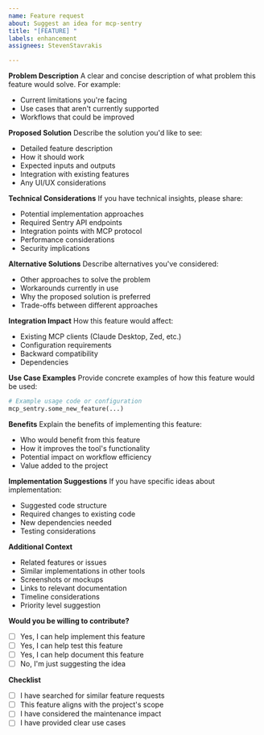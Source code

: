 ```yaml
---
name: Feature request
about: Suggest an idea for mcp-sentry
title: "[FEATURE] "
labels: enhancement
assignees: StevenStavrakis

---
```


**Problem Description**
A clear and concise description of what problem this feature would solve. For example:
- Current limitations you're facing
- Use cases that aren't currently supported
- Workflows that could be improved

**Proposed Solution**
Describe the solution you'd like to see:
- Detailed feature description
- How it should work
- Expected inputs and outputs
- Integration with existing features
- Any UI/UX considerations

**Technical Considerations**
If you have technical insights, please share:
- Potential implementation approaches
- Required Sentry API endpoints
- Integration points with MCP protocol
- Performance considerations
- Security implications

**Alternative Solutions**
Describe alternatives you've considered:
- Other approaches to solve the problem
- Workarounds currently in use
- Why the proposed solution is preferred
- Trade-offs between different approaches

**Integration Impact**
How this feature would affect:
- Existing MCP clients (Claude Desktop, Zed, etc.)
- Configuration requirements
- Backward compatibility
- Dependencies

**Use Case Examples**
Provide concrete examples of how this feature would be used:
```python
# Example usage code or configuration
mcp_sentry.some_new_feature(...)
```

**Benefits**
Explain the benefits of implementing this feature:
- Who would benefit from this feature
- How it improves the tool's functionality
- Potential impact on workflow efficiency
- Value added to the project

**Implementation Suggestions**
If you have specific ideas about implementation:
- Suggested code structure
- Required changes to existing code
- New dependencies needed
- Testing considerations

**Additional Context**
- Related features or issues
- Similar implementations in other tools
- Screenshots or mockups
- Links to relevant documentation
- Timeline considerations
- Priority level suggestion

**Would you be willing to contribute?**
- [ ] Yes, I can help implement this feature
- [ ] Yes, I can help test this feature
- [ ] Yes, I can help document this feature
- [ ] No, I'm just suggesting the idea

**Checklist**
- [ ] I have searched for similar feature requests
- [ ] This feature aligns with the project's scope
- [ ] I have considered the maintenance impact
- [ ] I have provided clear use cases
